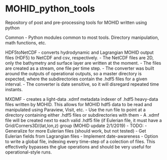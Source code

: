 # MOHID_python_tools
Repository of post and pre-processing tools for MOHID written using python 

Common - Python modules common to most tools. Directory manipulation, math functions, etc.

HDF5toNetCDF - converts hydrodynamic and Lagrangian MOHID output files (HDF5) to NetCDF and csv, respectively. 
    - The NetCDF files are 2D, only the bathymetry and surface layer are written at the moment.
    - The files are created as a stream, one file per time step.
    - The converter was built around the outputs of operational outputs, so a master directory is expected, where the subdirectories contain the .hdf5 files for a given interval. 
    - The converter is date sensitive, so it will disregard repeated time instants.

MXDMF - creates a light-data .xdmf metadata indexer of .hdf5 heavy-data files written by MOHID. This allows for MOHID hdf5 data to be read and manipulated using Paraview, Visit, etc.
    - Use the run file to point at a directory containing either .hdf5 files or subdirectories with them
    - A .xdmf file will be created next to each valid .hdf5 file (if Eulerian file, it must have a Grid/Corners3D/(lat,lon,z) group (MOHID update 2/1/2019)
    - TODO:
        - Generalize for more Eulerian files (should work, but not tested)
        - Get Eulerian fields from Lagrangian files
        - Implement date-awareness
        - Option to write a global file, indexing every time-step of a colection of files. This effectivelly bypasses the glue operations and should be very useful for operational-style runs.
